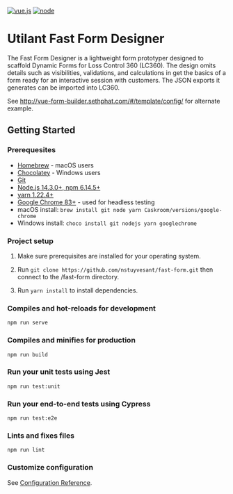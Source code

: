 [![vue.js][vue.js]][vue.js-url]
[![node][node]][node-url]

# Utilant Fast Form Designer

The Fast Form Designer is a lightweight form prototyper designed to scaffold
Dynamic Forms for Loss Control 360 (LC360). The design omits details such as
visibilities, validations, and calculations in get the basics of a form
ready for an interactive session with customers. The JSON exports it
generates can be imported into LC360.

See http://vue-form-builder.sethphat.com/#/template/config/ for alternate example.

## Getting Started

### Prerequesites

- [Homebrew](https://brew.sh) - macOS users
- [Chocolatey](https://chocolatey.org) - Windows users
- [Git](https://git-scm.com/)
- [Node.js 14.3.0+, npm 6.14.5+](nodejs.org)
- [yarn 1.22.4+](https://classic.yarnpkg.com/en/)
- [Google Chrome 83+](https://www.google.com/chrome) - used for headless testing
- macOS install: `brew install git node yarn Caskroom/versions/google-chrome`
- Windows install: `choco install git nodejs yarn googlechrome`

### Project setup

1. Make sure prerequisites are installed for your operating system.

2. Run `git clone https://github.com/nstuyvesant/fast-form.git` then connect to the /fast-form directory.

3. Run `yarn install` to install dependencies.

### Compiles and hot-reloads for development
```
npm run serve
```

### Compiles and minifies for production
```
npm run build
```

### Run your unit tests using Jest
```
npm run test:unit
```

### Run your end-to-end tests using Cypress
```
npm run test:e2e
```

### Lints and fixes files
```
npm run lint
```

### Customize configuration
See [Configuration Reference](https://cli.vuejs.org/config/).

[vue.js]: https://img.shields.io/badge/vue.js-2.6.11-green.svg
[vue.js-url]: https://vuejs.org/
[node]: https://img.shields.io/badge/nodejs-14.3.0-red.svg
[node-url]: https://nodejs.org